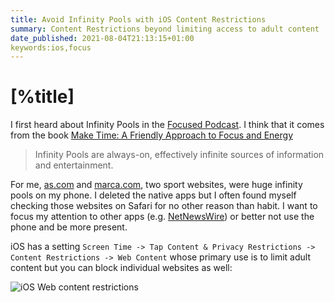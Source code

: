 ```yaml
---
title: Avoid Infinity Pools with iOS Content Restrictions
summary: Content Restrictions beyond limiting access to adult content
date_published: 2021-08-04T21:13:15+01:00
keywords:ios,focus
---
```


# [%title]

I first heard about Infinity Pools in the [Focused Podcast](https://www.relay.fm/focused). I think that it comes from the book [Make Time: A Friendly Approach to Focus and Energy](https://maketime.blog)

> Infinity Pools are always-on, effectively infinite sources of information and entertainment.

For me, [as.com](https://as.com) and [marca.com](https://marca.com), two sport websites, were huge infinity pools on my phone. I deleted the native apps but I often found myself checking those websites on Safari for no other reason than habit. I want to focus my attention to other apps (e.g. [NetNewsWire](https://netnewswire.com)) or better not use the phone and be more present. 

iOS has a setting `Screen Time -> Tap Content & Privacy Restrictions -> Content Restrictions -> Web Content` whose primary use is to limit adult content but you can block individual websites as well: 

![iOS Web content restrictions](https://images.sergiodelamo.com/infinity-pools-ios-screen-time-content-restrictions-web-content.png)

